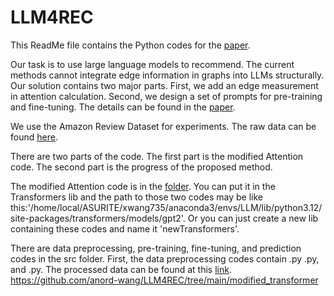 # LLM4REC

This ReadMe file contains the Python codes for the [paper](https://arxiv.org/abs/2402.09617).

Our task is to use large language models to recommend.
The current methods cannot integrate edge information in graphs into LLMs structurally. Our solution contains two major parts. First, we add an edge measurement in attention calculation. Second, we design a set of prompts for pre-training and fine-tuning. The details can be found in the [paper](https://arxiv.org/abs/2402.09617).

We use the Amazon Review Dataset for experiments. The raw data can be found [here](https://nijianmo.github.io/amazon/index.html).

There are two parts of the code. The first part is the modified Attention code. The second part is the progress of the proposed method.

The modified Attention code is in the [folder](modified_transformer/). You can put it in the Transformers lib and the path to those two codes may be like this:'/home/local/ASURITE/xwang735/anaconda3/envs/LLM/lib/python3.12/site-packages/transformers/models/gpt2'. Or you can just create a new lib containing these codes and name it 'newTransformers'.

There are data preprocessing, pre-training, fine-tuning, and prediction codes in the src folder. 
First, the data preprocessing codes contain .py .py, and .py. The processed data can be found at this [link]().
https://github.com/anord-wang/LLM4REC/tree/main/modified_transformer
